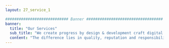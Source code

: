```yaml
---
layout: 27_service_1

############################ Banner ##################################
banner:
  title: "Our Services"
  sub_title: "We create progress by design & development craft digital experiences."
  content: "The difference lies in quality, reputation and responsibility of creation."
---
```

